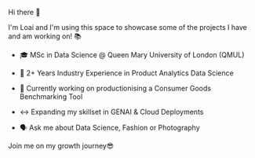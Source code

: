 Hi there 👋

I'm Loai and I'm using this space to showcase some of the projects I have and am working on! 📚

 - 🎓 MSc in Data Science @ Queen Mary University of London (QMUL)
 - 🧬 2+ Years Industry Experience in Product Analytics Data Science

 - 🔭 Currently working on productionising a Consumer Goods Benchmarking Tool
 - ↔️ Expanding my skillset in GENAI & Cloud Deployments
 - 🗣️ Ask me about Data Science, Fashion or Photography

Join me on my growth journey😎


